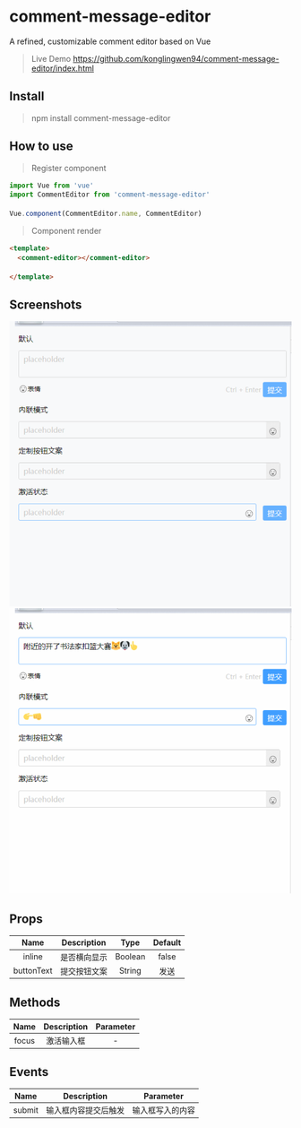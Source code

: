 # comment-message-editor

A refined, customizable comment editor based on Vue

>Live Demo https://github.com/konglingwen94/comment-message-editor/index.html


## Install

> npm install comment-message-editor

## How to use

> Register component

```javascript
import Vue from 'vue'
import CommentEditor from 'comment-message-editor'

Vue.component(CommentEditor.name, CommentEditor)
```

> Component render

```HTML
<template>
  <comment-editor></comment-editor>

</template>

```

## Screenshots

![comment-editor](/screenshots/1.gif)
![comment-editor](/screenshots/2.gif)

## Props

|    Name    | Description  |  Type   | Default |
| :--------: | :----------: | :-----: | :-----: |
|   inline   | 是否横向显示 | Boolean |  false  |
| buttonText | 提交按钮文案 | String  |  发送   |


## Methods

| Name  | Description | Parameter |
| :---: | :---------: | :-------: |
| focus | 激活输入框  |     -     |

## Events

|  Name  |     Description      |    Parameter     |
| :----: | :------------------: | :--------------: |
| submit | 输入框内容提交后触发 | 输入框写入的内容 |


